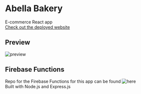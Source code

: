 # Abella Bakery

E-commerce React app\
[Check out the deployed website](https://abellabakery.ca)

## Preview

![preview](/src/image/abella-preview.gif)

## Firebase Functions

Repo for the Firebase Functions for this app can be found ![here](https://github.com/lucasjhong/abella-firebase)\
Built with Node.js and Express.js
